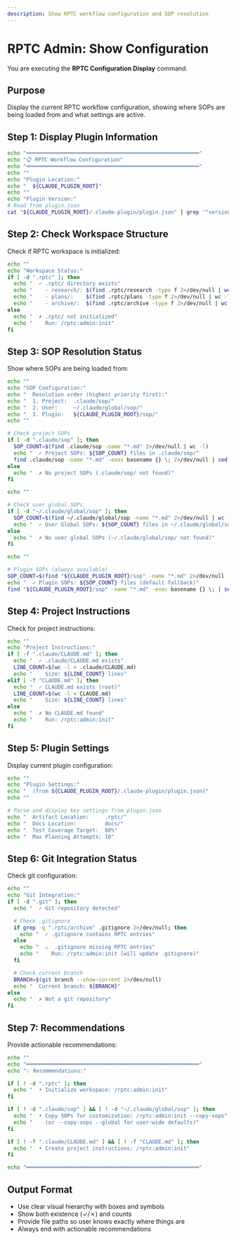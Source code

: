 ```yaml
---
description: Show RPTC workflow configuration and SOP resolution
---
```


# RPTC Admin: Show Configuration

You are executing the **RPTC Configuration Display** command.

## Purpose

Display the current RPTC workflow configuration, showing where SOPs are being loaded from and what settings are active.

## Step 1: Display Plugin Information

```bash
echo "═══════════════════════════════════════════════════════"
echo "📋 RPTC Workflow Configuration"
echo "═══════════════════════════════════════════════════════"
echo ""
echo "Plugin Location:"
echo "  ${CLAUDE_PLUGIN_ROOT}"
echo ""
echo "Plugin Version:"
# Read from plugin.json
cat "${CLAUDE_PLUGIN_ROOT}/.claude-plugin/plugin.json" | grep '"version"' | head -1
```

## Step 2: Check Workspace Structure

Check if RPTC workspace is initialized:

```bash
echo ""
echo "Workspace Status:"
if [ -d ".rptc" ]; then
  echo "  ✓ .rptc/ directory exists"
  echo "    - research/: $(find .rptc/research -type f 2>/dev/null | wc -l) files"
  echo "    - plans/:    $(find .rptc/plans -type f 2>/dev/null | wc -l) files"
  echo "    - archive/:  $(find .rptc/archive -type f 2>/dev/null | wc -l) files"
else
  echo "  ✗ .rptc/ not initialized"
  echo "    Run: /rptc:admin:init"
fi
```

## Step 3: SOP Resolution Status

Show where SOPs are being loaded from:

```bash
echo ""
echo "SOP Configuration:"
echo "  Resolution order (highest priority first):"
echo "  1. Project:  .claude/sop/"
echo "  2. User:     ~/.claude/global/sop/"
echo "  3. Plugin:   ${CLAUDE_PLUGIN_ROOT}/sop/"
echo ""

# Check project SOPs
if [ -d ".claude/sop" ]; then
  SOP_COUNT=$(find .claude/sop -name "*.md" 2>/dev/null | wc -l)
  echo "  ✓ Project SOPs: ${SOP_COUNT} files in .claude/sop/"
  find .claude/sop -name "*.md" -exec basename {} \; 2>/dev/null | sed 's/^/    - /'
else
  echo "  ✗ No project SOPs (.claude/sop/ not found)"
fi

echo ""

# Check user global SOPs
if [ -d "~/.claude/global/sop" ]; then
  SOP_COUNT=$(find ~/.claude/global/sop -name "*.md" 2>/dev/null | wc -l)
  echo "  ✓ User Global SOPs: ${SOP_COUNT} files in ~/.claude/global/sop/"
else
  echo "  ✗ No user global SOPs (~/.claude/global/sop/ not found)"
fi

echo ""

# Plugin SOPs (always available)
SOP_COUNT=$(find "${CLAUDE_PLUGIN_ROOT}/sop" -name "*.md" 2>/dev/null | wc -l)
echo "  ✓ Plugin SOPs: ${SOP_COUNT} files (default fallback)"
find "${CLAUDE_PLUGIN_ROOT}/sop" -name "*.md" -exec basename {} \; | sed 's/^/    - /'
```

## Step 4: Project Instructions

Check for project instructions:

```bash
echo ""
echo "Project Instructions:"
if [ -f ".claude/CLAUDE.md" ]; then
  echo "  ✓ .claude/CLAUDE.md exists"
  LINE_COUNT=$(wc -l < .claude/CLAUDE.md)
  echo "    Size: ${LINE_COUNT} lines"
elif [ -f "CLAUDE.md" ]; then
  echo "  ✓ CLAUDE.md exists (root)"
  LINE_COUNT=$(wc -l < CLAUDE.md)
  echo "    Size: ${LINE_COUNT} lines"
else
  echo "  ✗ No CLAUDE.md found"
  echo "    Run: /rptc:admin:init"
fi
```

## Step 5: Plugin Settings

Display current plugin configuration:

```bash
echo ""
echo "Plugin Settings:"
echo "  (from ${CLAUDE_PLUGIN_ROOT}/.claude-plugin/plugin.json)"
echo ""

# Parse and display key settings from plugin.json
echo "  Artifact Location:     .rptc/"
echo "  Docs Location:         docs/"
echo "  Test Coverage Target:  80%"
echo "  Max Planning Attempts: 10"
```

## Step 6: Git Integration Status

Check git configuration:

```bash
echo ""
echo "Git Integration:"
if [ -d ".git" ]; then
  echo "  ✓ Git repository detected"

  # Check .gitignore
  if grep -q ".rptc/archive" .gitignore 2>/dev/null; then
    echo "  ✓ .gitignore contains RPTC entries"
  else
    echo "  ⚠️  .gitignore missing RPTC entries"
    echo "    Run: /rptc:admin:init (will update .gitignore)"
  fi

  # Check current branch
  BRANCH=$(git branch --show-current 2>/dev/null)
  echo "  Current branch: ${BRANCH}"
else
  echo "  ✗ Not a git repository"
fi
```

## Step 7: Recommendations

Provide actionable recommendations:

```bash
echo ""
echo "═══════════════════════════════════════════════════════"
echo "💡 Recommendations:"

if [ ! -d ".rptc" ]; then
  echo "  • Initialize workspace: /rptc:admin:init"
fi

if [ ! -d ".claude/sop" ] && [ ! -d "~/.claude/global/sop" ]; then
  echo "  • Copy SOPs for customization: /rptc:admin:init --copy-sops"
  echo "    (or --copy-sops --global for user-wide defaults)"
fi

if [ ! -f ".claude/CLAUDE.md" ] && [ ! -f "CLAUDE.md" ]; then
  echo "  • Create project instructions: /rptc:admin:init"
fi

echo "═══════════════════════════════════════════════════════"
```

## Output Format

- Use clear visual hierarchy with boxes and symbols
- Show both existence (✓/✗) and counts
- Provide file paths so user knows exactly where things are
- Always end with actionable recommendations
